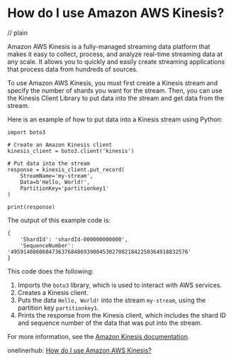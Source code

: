 # How do I use Amazon AWS Kinesis?
// plain

Amazon AWS Kinesis is a fully-managed streaming data platform that makes it easy to collect, process, and analyze real-time streaming data at any scale. It allows you to quickly and easily create streaming applications that process data from hundreds of sources.

To use Amazon AWS Kinesis, you must first create a Kinesis stream and specify the number of shards you want for the stream. Then, you can use the Kinesis Client Library to put data into the stream and get data from the stream.

Here is an example of how to put data into a Kinesis stream using Python:

```
import boto3

# Create an Amazon Kinesis client
kinesis_client = boto3.client('kinesis')

# Put data into the stream
response = kinesis_client.put_record(
    StreamName='my-stream',
    Data=b'Hello, World!',
    PartitionKey='partitionkey1'
)

print(response)
```

The output of this example code is:
```
{
    'ShardId': 'shardId-000000000000',
    'SequenceNumber': '49591408606047363768486939004530270821842250364918832576'
}
```

This code does the following:
1. Imports the `boto3` library, which is used to interact with AWS services.
2. Creates a Kinesis client.
3. Puts the data `Hello, World!` into the stream `my-stream`, using the partition key `partitionkey1`.
4. Prints the response from the Kinesis client, which includes the shard ID and sequence number of the data that was put into the stream.

For more information, see the [Amazon Kinesis documentation](https://docs.aws.amazon.com/kinesis/index.html).

onelinerhub: [How do I use Amazon AWS Kinesis?](https://onelinerhub.com/amazon-redshift/how-do-i-use-amazon-aws-kinesis)
